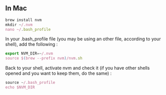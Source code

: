 ## In Mac

````javascript
brew install nvm
mkdir ~/.nvm
nano ~/.bash_profile
````

In your .bash_profile file (you may be using an other file, according to your shell), add the following :

````javascript
export NVM_DIR=~/.nvm
source $(brew --prefix nvm)/nvm.sh
````

Back to your shell, activate nvm and check it (if you have other shells opened and you want to keep them, do the same) :

````javascript
source ~/.bash_profile
echo $NVM_DIR
````
